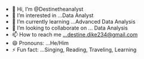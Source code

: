 - 👋 Hi, I’m @Destinetheanalyst
- 👀 I’m interested in ...Data Analyst
- 🌱 I’m currently learning ...Advanced Data Analysis
- 💞️ I’m looking to collaborate on ... Data Analysis
- 📫 How to reach me ...destine.dike234@gmail.com
- 😄 Pronouns: ...He/Him
- ⚡ Fun fact: ...Singing, Reading, Traveling, Learning

<!---
Destinetheanalyst/Destinetheanalyst is a ✨ special ✨ repository because its `README.md` (this file) appears on your GitHub profile.
You can click the Preview link to take a look at your changes.
--->
